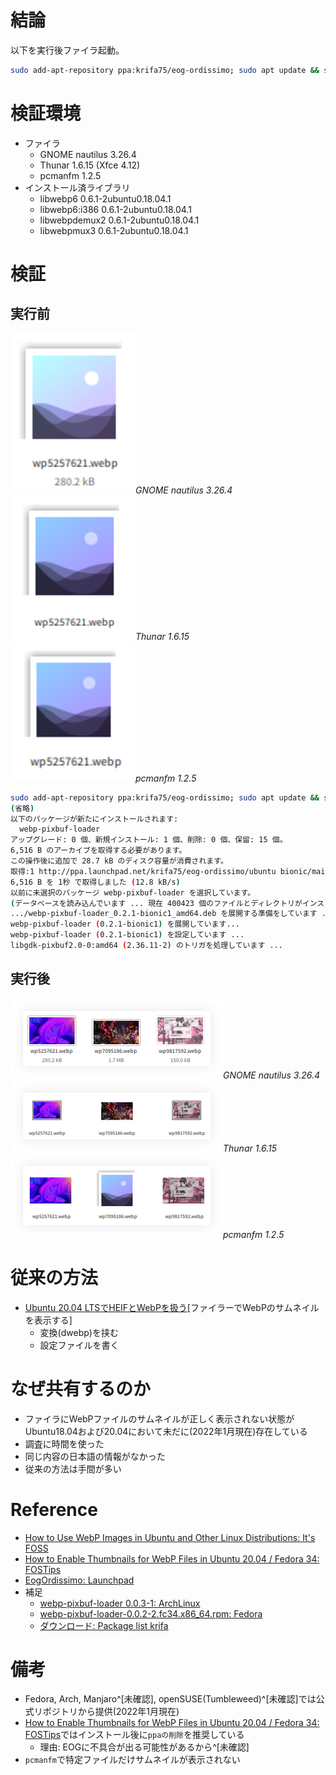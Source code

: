 # 結論
以下を実行後ファイラ起動。
```bash
sudo add-apt-repository ppa:krifa75/eog-ordissimo; sudo apt update && sudo apt install webp-pixbuf-loader -y
```

# 検証環境
- ファイラ
  - GNOME nautilus 3.26.4
  - Thunar 1.6.15 (Xfce 4.12)
  - pcmanfm 1.2.5  
- インストール済ライブラリ
  - libwebp6 0.6.1-2ubuntu0.18.04.1
  - libwebp6:i386 0.6.1-2ubuntu0.18.04.1
  - libwebpdemux2 0.6.1-2ubuntu0.18.04.1
  - libwebpmux3 0.6.1-2ubuntu0.18.04.1

# 検証
## 実行前
![nautilus](https://raw.githubusercontent.com/yKesamaru/About_Ubuntu_Webp/master/img/_nautilus.png)*GNOME nautilus 3.26.4*  
![thunar](https://raw.githubusercontent.com/yKesamaru/About_Ubuntu_Webp/master/img/_thunar.png)*Thunar 1.6.15*  
![pcmanfm](https://raw.githubusercontent.com/yKesamaru/About_Ubuntu_Webp/master/img/_pcmanfm.png)*pcmanfm 1.2.5*  

```bash
sudo add-apt-repository ppa:krifa75/eog-ordissimo; sudo apt update && sudo apt install webp-pixbuf-loader -y
(省略)
以下のパッケージが新たにインストールされます:
  webp-pixbuf-loader
アップグレード: 0 個、新規インストール: 1 個、削除: 0 個、保留: 15 個。
6,516 B のアーカイブを取得する必要があります。
この操作後に追加で 28.7 kB のディスク容量が消費されます。
取得:1 http://ppa.launchpad.net/krifa75/eog-ordissimo/ubuntu bionic/main amd64 webp-pixbuf-loader amd64 0.2.1-bionic1 [6,516 B]
6,516 B を 1秒 で取得しました (12.8 kB/s)     
以前に未選択のパッケージ webp-pixbuf-loader を選択しています。
(データベースを読み込んでいます ... 現在 400423 個のファイルとディレクトリがインストールされています。)
.../webp-pixbuf-loader_0.2.1-bionic1_amd64.deb を展開する準備をしています ...
webp-pixbuf-loader (0.2.1-bionic1) を展開しています...
webp-pixbuf-loader (0.2.1-bionic1) を設定しています ...
libgdk-pixbuf2.0-0:amd64 (2.36.11-2) のトリガを処理しています ...
```
## 実行後
![nautilus](https://raw.githubusercontent.com/yKesamaru/About_Ubuntu_Webp/master/img/shadow_nautilus_after.png)*GNOME nautilus 3.26.4*  
![thunar](https://raw.githubusercontent.com/yKesamaru/About_Ubuntu_Webp/master/img/shadow_thunar_after.png)*Thunar 1.6.15*  
![pcmanfm](https://raw.githubusercontent.com/yKesamaru/About_Ubuntu_Webp/master/img/shadow_pcmanfm_after.png)*pcmanfm 1.2.5*  
# 従来の方法
- [Ubuntu 20.04 LTSでHEIFとWebPを扱う](https://mackro.blog.jp/archives/6545568.html)[ファイラーでWebPのサムネイルを表示する]
  - 変換(dwebp)を挟む
  - 設定ファイルを書く
# なぜ共有するのか
- ファイラにWebPファイルのサムネイルが正しく表示されない状態がUbuntu18.04および20.04において未だに(2022年1月現在)存在している
- 調査に時間を使った
- 同じ内容の日本語の情報がなかった
- 従来の方法は手間が多い

# Reference
- [How to Use WebP Images in Ubuntu and Other Linux Distributions: It's FOSS](https://itsfoss.com/webp-ubuntu-linux/)
- [How to Enable Thumbnails for WebP Files in Ubuntu 20.04 / Fedora 34: FOSTips](https://fostips.com/enable-thumbnails-webp-ubuntu-fedora/)
- [EogOrdissimo: Launchpad](https://launchpad.net/~krifa75/+archive/ubuntu/eog-ordissimo)
- 補足
  - [webp-pixbuf-loader 0.0.3-1: ArchLinux](https://www.archlinux.jp/packages/community/x86_64/webp-pixbuf-loader/)
  - [webp-pixbuf-loader-0.0.2-2.fc34.x86_64.rpm: Fedora](https://fedora.pkgs.org/34/fedora-x86_64/webp-pixbuf-loader-0.0.2-2.fc34.x86_64.rpm.html)
  - [ダウンロード: Package list krifa](https://launchpad.net/~krifa75/+archive/ubuntu/eog-ordissimo/+packages)


# 備考
- Fedora, Arch, Manjaro^[未確認], openSUSE(Tumbleweed)^[未確認]では公式リポジトリから提供(2022年1月現在)
- [How to Enable Thumbnails for WebP Files in Ubuntu 20.04 / Fedora 34: FOSTips](https://fostips.com/enable-thumbnails-webp-ubuntu-fedora/)ではインストール後に`ppaの削除`を推奨している
  - 理由: EOGに不具合が出る可能性があるから^[未確認]
- `pcmanfm`で特定ファイルだけサムネイルが表示されない